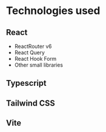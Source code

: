 # Technologies used

## React

- ReactRouter v6
- React Query
- React Hook Form
- Other small libraries

## Typescript

## Tailwind CSS

## Vite

